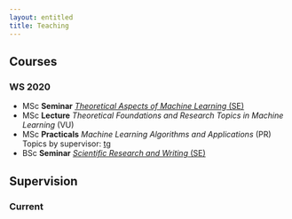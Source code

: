 ```yaml
---
layout: entitled
title: Teaching
---
```




## Courses 

### WS 2020 

- MSc **Seminar** [*Theoretical Aspects of Machine Learning* (SE)](./ws2021/seminar_msc.html)
- MSc **Lecture** *Theoretical Foundations and Research Topics in Machine Learning* (VU)
- MSc **Practicals** *Machine Learning Algorithms and Applications* (PR) Topics by supervisor: [tg](./ws2021/projects_tg.html) 
- BSc **Seminar** [*Scientific Research and Writing* (SE)](./ws2021/seminar_bsc.html)


## Supervision

### Current

